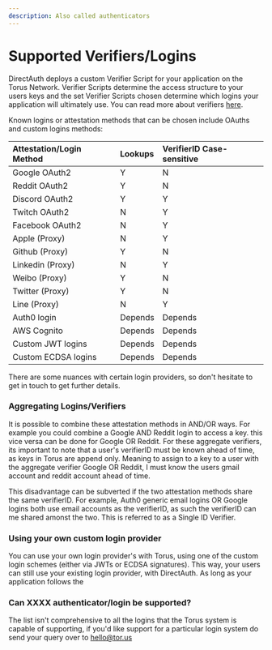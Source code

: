 ```yaml
---
description: Also called authenticators
---
```


# Supported Verifiers/Logins

DirectAuth deploys a custom Verifier Script for your application on the Torus Network. Verifier Scripts determine the access structure to your users keys and the set Verifier Scripts chosen determine which logins your application will ultimately use. You can read more about verifiers [here](https://medium.com/toruslabs/key-assignments-resolution-and-retrieval-afb984500612).

Known logins or attestation methods that can be chosen include OAuths and custom logins methods:

| Attestation/Login Method | Lookups | VerifierID Case-sensitive |
| :--- | :--- | :--- |
| Google OAuth2 | Y | N |
| Reddit OAuth2 | Y | N |
| Discord OAuth2 | Y | Y |
| Twitch OAuth2 | N | Y |
| Facebook OAuth2 | N | Y |
| Apple \(Proxy\) | N | Y |
| Github \(Proxy\) | Y | N |
| Linkedin \(Proxy\) | N | Y |
| Weibo \(Proxy\) | Y | N |
| Twitter \(Proxy\) | Y | N |
| Line \(Proxy\) | N | Y |
| Auth0 login | Depends | Depends |
| AWS Cognito | Depends | Depends |
| Custom JWT logins | Depends | Depends |
| Custom ECDSA logins | Depends | Depends |

There are some nuances with certain login providers, so don't hesitate to get in touch to get further details.

### Aggregating Logins/Verifiers

It is possible to combine these attestation methods in AND/OR ways. For example you could combine a Google AND Reddit login to access a key. this vice versa can be done for Google OR Reddit. For these aggregate verifiers, its important to note that a user's verifierID must be known ahead of time, as keys in Torus are append only. Meaning to assign to a key to a user with the aggregate verifier Google OR Reddit, I must know the users gmail account and reddit account ahead of time. 

This disadvantage can be subverted if the two attestation methods share the same verifierID. For example, Auth0 generic email logins OR Google logins both use email accounts as the verifierID, as such the verifierID can me shared amonst the two. This is referred to as a Single ID Verifier.

### Using your own custom login provider

You can use your own login provider's with Torus, using one of the custom login schemes \(either via JWTs or ECDSA signatures\). This way, your users can still use your existing login provider, with DirectAuth. As long as your application follows the 

### Can XXXX authenticator/login be supported?

The list isn't comprehensive to all the logins that the Torus system is capable of supporting, if you'd like support for a particular login system do send your query over to hello@tor.us

